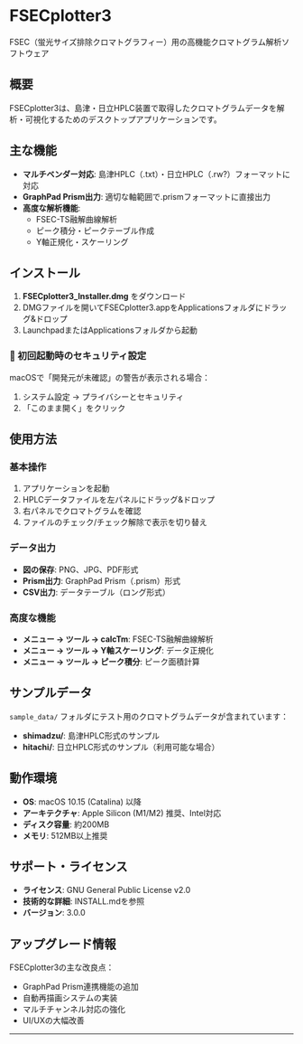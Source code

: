 # FSECplotter3

FSEC（蛍光サイズ排除クロマトグラフィー）用の高機能クロマトグラム解析ソフトウェア

## 概要

FSECplotter3は、島津・日立HPLC装置で取得したクロマトグラムデータを解析・可視化するためのデスクトップアプリケーションです。

## 主な機能

- **マルチベンダー対応**: 島津HPLC（.txt）・日立HPLC（.rw?）フォーマットに対応
- **GraphPad Prism出力**: 適切な軸範囲で.prismフォーマットに直接出力
- **高度な解析機能**: 
  - FSEC-TS融解曲線解析
  - ピーク積分・ピークテーブル作成
  - Y軸正規化・スケーリング

## インストール

1. **FSECplotter3_Installer.dmg** をダウンロード
2. DMGファイルを開いてFSECplotter3.appをApplicationsフォルダにドラッグ&ドロップ
3. LaunchpadまたはApplicationsフォルダから起動

### 🔧 初回起動時のセキュリティ設定

macOSで「開発元が未確認」の警告が表示される場合：
1. システム設定 → プライバシーとセキュリティ
2. 「このまま開く」をクリック

## 使用方法

### 基本操作
1. アプリケーションを起動
2. HPLCデータファイルを左パネルにドラッグ&ドロップ
3. 右パネルでクロマトグラムを確認
4. ファイルのチェック/チェック解除で表示を切り替え

### データ出力
- **図の保存**: PNG、JPG、PDF形式
- **Prism出力**: GraphPad Prism（.prism）形式
- **CSV出力**: データテーブル（ロング形式）

### 高度な機能
- **メニュー → ツール → calcTm**: FSEC-TS融解曲線解析
- **メニュー → ツール → Y軸スケーリング**: データ正規化
- **メニュー → ツール → ピーク積分**: ピーク面積計算

## サンプルデータ

`sample_data/` フォルダにテスト用のクロマトグラムデータが含まれています：
- **shimadzu/**: 島津HPLC形式のサンプル
- **hitachi/**: 日立HPLC形式のサンプル（利用可能な場合）

## 動作環境

- **OS**: macOS 10.15 (Catalina) 以降
- **アーキテクチャ**: Apple Silicon (M1/M2) 推奨、Intel対応
- **ディスク容量**: 約200MB
- **メモリ**: 512MB以上推奨

## サポート・ライセンス

- **ライセンス**: GNU General Public License v2.0
- **技術的な詳細**: INSTALL.mdを参照
- **バージョン**: 3.0.0

## アップグレード情報

FSECplotter3の主な改良点：
- GraphPad Prism連携機能の追加
- 自動再描画システムの実装
- マルチチャンネル対応の強化
- UI/UXの大幅改善

---
